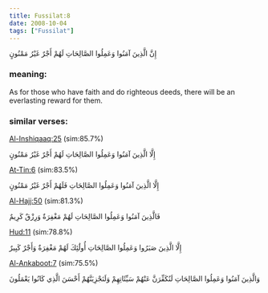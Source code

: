 ```yaml
---
title: Fussilat:8
date: 2008-10-04
tags: ["Fussilat"]
---
```

إِنَّ الَّذِينَ آمَنُوا وَعَمِلُوا الصَّالِحَاتِ لَهُمْ أَجْرٌ غَيْرُ مَمْنُونٍ
### meaning: 
As for those who have faith and do righteous deeds, there will be an everlasting reward for them.
### similar verses: 

[Al-Inshiqaaq:25](/84/25) (sim:85.7%)

إِلَّا الَّذِينَ آمَنُوا وَعَمِلُوا الصَّالِحَاتِ لَهُمْ أَجْرٌ غَيْرُ مَمْنُونٍ

[At-Tin:6](/95/6) (sim:83.5%)

إِلَّا الَّذِينَ آمَنُوا وَعَمِلُوا الصَّالِحَاتِ فَلَهُمْ أَجْرٌ غَيْرُ مَمْنُونٍ

[Al-Hajj:50](/22/50) (sim:81.3%)

فَالَّذِينَ آمَنُوا وَعَمِلُوا الصَّالِحَاتِ لَهُمْ مَغْفِرَةٌ وَرِزْقٌ كَرِيمٌ

[Hud:11](/11/11) (sim:78.8%)

إِلَّا الَّذِينَ صَبَرُوا وَعَمِلُوا الصَّالِحَاتِ أُولَٰئِكَ لَهُمْ مَغْفِرَةٌ وَأَجْرٌ كَبِيرٌ

[Al-Ankaboot:7](/29/7) (sim:75.5%)

وَالَّذِينَ آمَنُوا وَعَمِلُوا الصَّالِحَاتِ لَنُكَفِّرَنَّ عَنْهُمْ سَيِّئَاتِهِمْ وَلَنَجْزِيَنَّهُمْ أَحْسَنَ الَّذِي كَانُوا يَعْمَلُونَ
